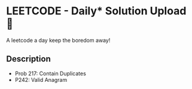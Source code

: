 # LEETCODE - Daily* Solution Upload 👋
A leetcode a day keep the boredom away! 

## Description
- Prob 217: Contain Duplicates
- P242: Valid Anagram
